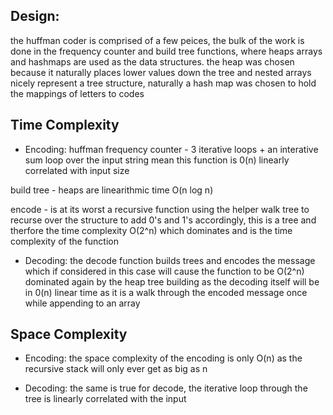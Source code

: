 ## Design:

the huffman coder is comprised of a few peices, the bulk of the work is done in the frequency counter and build tree functions, where heaps arrays and hashmaps are used as the data structures. the heap was chosen because it naturally places lower values down the tree and nested arrays nicely represent a tree structure, naturally a hash map was chosen to hold the mappings of letters to codes



## Time Complexity
* Encoding:
huffman frequency counter - 3 iterative loops + an interative sum loop over the input string mean this function is 0(n) linearly correlated with input size

build tree - heaps are linearithmic time O(n log n)

encode - is at its worst a recursive function using the helper walk tree to recurse over the structure to add 0's and 1's accordingly, this is a tree and therfore the time complexity O(2^n) which dominates and is the time complexity of the function

* Decoding:
the decode function builds trees and encodes the message which if considered in this case will cause the function to be O(2^n) dominated again by the heap tree building as the decoding itself will be in 0(n) linear time as it is a walk through the encoded message once while appending to an array

## Space Complexity
* Encoding:
the space complexity of the encoding is only O(n) as the recursive stack will only ever get as big as n

* Decoding:
the same is true for decode, the iterative loop through the tree is linearly correlated with the input